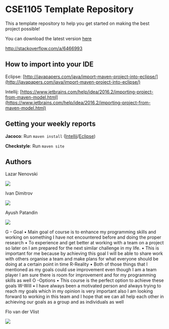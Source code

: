 ﻿# CSE1105 Template Repository

This a template repository to help you get started on making the best project possible!

You can download the latest version [here](https://github.com/SERG-Delft/TI1216/releases)

http://stackoverflow.com/a/6466993

## How to import into your IDE

Eclipse:
[http://javapapers.com/java/import-maven-project-into-eclipse/](http://javapapers.com/java/import-maven-project-into-eclipse/)

Intellij:
[https://www.jetbrains.com/help/idea/2016.2/importing-project-from-maven-model.html](https://www.jetbrains.com/help/idea/2016.2/importing-project-from-maven-model.html)

## Getting your weekly reports

**Jacoco**:
Run `maven install` ([Intellij](https://www.jetbrains.com/help/idea/2016.3/getting-started-with-maven.html#execute_maven_goal)/[Eclipse](http://imgur.com/a/6q7pV))

**Checkstyle**:
Run `maven site`

## Authors

Lazar Nenovski


![](https://gitlab.ewi.tudelft.nl/uploads/-/system/user/avatar/1538/avatar.png)


Ivan Dimitrov

![](https://gitlab.ewi.tudelft.nl/uploads/-/system/user/avatar/1423/avatar.png?width=400)

Ayush Patandin

![](https://gitlab.ewi.tudelft.nl/uploads/-/system/user/avatar/1239/avatar.png?width=400)

G – Goal
    •	Main goal of course is to enhance my programming skills and working on something I have not encountered before and doing the proper research
    •	To experience and get better at working with a team on  a project so later on I am prepared for the next similar challenge in my life.
    •	This is important for me because by achieving this goal I will be able to share work with others organise a team and make plans for what everyone should be doing at a certain point in time
R-Reality
    •	Both of those things that I mentioned as my goals could use improvement even though I am a team player I am sure there is room for improvement and for my programming skills as well
O -Options
    •	This course is the perfect option to achieve these goals
W-Will
    •	I have always been a motivated person and always trying to reach my goals which in my opinion is very important also I am looking forward to working in this team and I hope that we can all help each other in achieving our goals as a group and as individuals as well

	
Flo van der Vlist

![](https://lh3.googleusercontent.com/zZYTc6qPvWJMCry2YMcFTtGgD37QExbR06yEjGct1Bw70Qh0kKqkRzTCLScFocz3m44SivXlEm37ofjc3I5_kYDDkmhh1MN9BzGMCaOAL12fdZvnhu_0Ull-RrFpp3uW6jB0iqnNJhB5Lbr0wq5fGwDlYvZ6D2dPlSJwP_FoPAUzobK2ypUyjx33mtpkOTMGHJD2vkjbDPD_qK4lOCORRjw95iszJyFJUyAdAI-QVuvU6NRBZlsIFUyEPHetElgjL2sIEM4_1dLWNNTxtTV7yVUB1DLw93FQyAsXKjnO98fh1fGPoBb42QoHv-LHifA1Hr1qOE0W0-KRD0-zwYTqNh7JZkuYgpY0DQrWD5ZbDqdRITDMSjbBac4G_ULDAaR1YBheVhpulaOT-YJS0Qi_Sk4yDx7B4OiEVBxPVgqrYrp-N4JzGpiNpH53lLaLjXw56Gq2NJUDK0gPqimYOUrK5Ep8Re_yYPz3rRPe4qpzr1FWu5DsJfKpXPDP1ReP7iQ2CkMH9kJsUM3QGcxXQbjgCT9TiPVTNX7qebFxT9LCLOW81iCiEfRu7xPsXeVddh7Z_7YVTwf7df_jn8TIAfAnyWyGGtViAYMzTgO_64rrCnFEFyxEkOR0nHV62_cQT-qvYZCUdLgg2SwM5KhHl6y47uZaJ3pBNGkj6tLgko7X7jsl0BYI2C3J9jnll2qhT4AZGEnOmvSZorUJeM1SemDEqxmd=w679-h904-no)